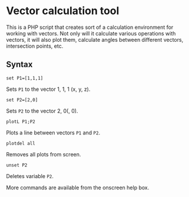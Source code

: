 Vector calculation tool
=======================

This is a PHP script that creates sort of a calculation environment for working with
vectors. Not only will it calculate various operations with vectors, it will also plot
them, calculate angles between different vectors, intersection points, etc.

Syntax
------

    set P1=[1,1,1]

Sets `P1` to the vector 1, 1, 1 (x, y, z).

    set P2=[2,0]

Sets `P2` to the vector 2, 0(, 0).

    plotL P1;P2

Plots a line between vectors `P1` and `P2`.

    plotdel all

Removes all plots from screen.

    unset P2

Deletes variable `P2`.

More commands are available from the onscreen help box.
